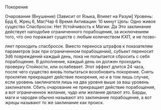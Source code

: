 
Покорение

Очарование (Внушение) [Зависит от
Языка, Влияет на Разум]
Уровень: Брд 6, Жрец 6, Маг/Чар 6
Время Активации: 10 минут
Цель: Одно живое существо
Спасбросок: Нет
Устойчивость к Магии: Да
Это заклинание действует наподобие
ограниченного порабощения, за исключением того, что оно поражает существ
с любым количеством КХП, и не позво-

ляет проходить спасбросок.
Вместо переноса штрафов к показателям параметров (как при ограниченном
порабощении), субъект переносит 3d6
повреждений каждый день, пока не попытается сбросить с себя порабощение.
В дополнение, каждый день он должен
проходить проверку Стойкости, или
ослабевает. Этот эффект длится 24 часа,
после чего существо вновь попытаться
возобновить покорение.
Снять проклятие прекращает действие покорения, но и в том лишь случае, если уровень заклинателя лишь
на два уровня выше за ваш уровень
заклинателя. Сбить очарование не прекращает действие порабощения, а вот
ограниченное желание, чудо или желание делают это.
Барды, маги и чародеи обычно называют это заклинание порабощение, а
вот жрецы называют то же заклинание
как происк.